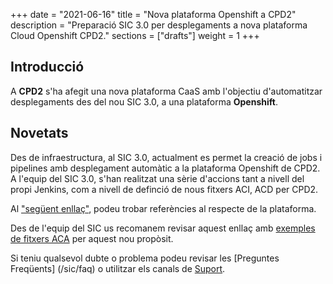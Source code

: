 +++
date        = "2021-06-16"
title       = "Nova plataforma Openshift a CPD2"
description = "Preparació SIC 3.0 per desplegaments a nova plataforma Cloud Openshift CPD2."
sections    = ["drafts"]
weight      = 1
+++

## Introducció

A **CPD2** s'ha afegit una nova plataforma CaaS amb l'objectiu d'automatitzar desplegaments des del nou SIC 3.0, a una plataforma **Openshift**.

## Novetats

Des de infraestructura, al SIC 3.0, actualment es permet la creació de jobs i pipelines amb desplegament automàtic a la plataforma Openshift de CPD2.
A l'equip del SIC 3.0, s'han realitzat una sèrie d'accions tant a nivell del propi Jenkins, com a nivell de definció de nous fitxers ACI, ACD per CPD2.

Al ["següent enllaç"](https://canigo.ctti.gencat.cat/cloud/plataformes-cloud/), podeu trobar referències al respecte de la plataforma.

Des de l'equip del SIC us recomanem revisar aquest enllaç amb [exemples de fitxers ACA](/drafts/fitxer-aca#exemples) per aquest nou propòsit.

Si teniu qualsevol dubte o problema podeu revisar les [Preguntes Freqüents] (/sic/faq) o utilitzar els canals de [Suport](/sic/suport).
